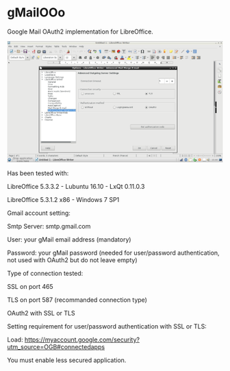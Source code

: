 # gMailOOo



Google Mail OAuth2 implementation for LibreOffice.



![alt text](gMailOOo.png "gMailOOo screenshot")



Has been tested with:
	
LibreOffice 5.3.3.2 - Lubuntu 16.10 -  LxQt 0.11.0.3

LibreOffice 5.3.1.2 x86 - Windows 7 SP1


Gmail account setting: 

Smtp Server: smtp.gmail.com

User: your gMail email address (mandatory)

Password: your gMail password (needed for user/password authentication, not used with OAuth2 but do not leave empty)


Type of connection tested:

SSL on port 465

TLS on port 587 (recommanded connection type)

OAuth2 with SSL or TLS


Setting requirement for user/password authentication with SSL or TLS:

Load: https://myaccount.google.com/security?utm_source=OGB#connectedapps

You must enable less secured application.
